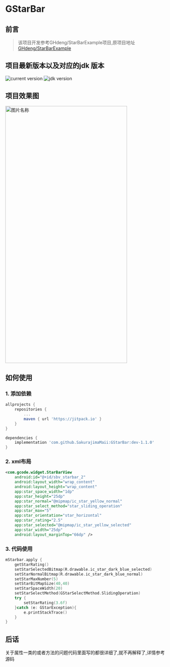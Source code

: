 # GStarBar

## 前言

> 该项目开发参考GHdeng/StarBarExample项目,原项目地址[GHdeng/StarBarExample](https://github.com/GHdeng/StarBarExample)

## 项目最新版本以及对应的jdk 版本

![current version](https://jitpack.io/v/SakurajimaMaii/GStarBar.svg) 
![jdk version](https://img.shields.io/badge/jdk%20version-11-%23c0392b)

## 项目效果图

<img src="https://github.com/SakurajimaMaii/GStarBar/blob/master/resources/gstarbar.gif" width = "380" height = "800" alt="图片名称" align=center />

## 如何使用

### 1. 添加依赖

```groovy
allprojects {
    repositories {
        ...
        maven { url 'https://jitpack.io' }
    }
}
```

```groovy
dependencies {
    implementation 'com.github.SakurajimaMaii:GStarBar:dev-1.1.0'
}
```

### 2. xml布局

```xml
<com.gcode.widget.StarBarView
    android:id="@+id/sbv_starbar_2"
    android:layout_width="wrap_content"
    android:layout_height="wrap_content"
    app:star_space_width="1dp"
    app:star_height="25dp"
    app:star_normal="@mipmap/ic_star_yellow_normal"
    app:star_select_method="star_sliding_operation"
    app:star_max="5"
    app:star_orientation="star_horizontal"
    app:star_rating="2.5"
    app:star_selected="@mipmap/ic_star_yellow_selected"
    app:star_width="25dp"
    android:layout_marginTop="66dp" />
```

### 3. 代码使用

```kotlin
mStarbar.apply {
    getStarRating()
    setStarSelectedBitmap(R.drawable.ic_star_dark_blue_selected)
    setStarNormalBitmap(R.drawable.ic_star_dark_blue_normal)
    setStarMaxNumber(5)
    setStarBitMapSize(40,40)
    setStarSpaceWidth(20)
    setStarSelectMethod(GStarSelectMethod.SlidingOperation)
    try {
        setStarRating(3.6f)
    }catch (e: GStarException){
        e.printStackTrace()
    }
}
```

## 后话

关于属性一类的或者方法的问题代码里面写的都很详细了,就不再解释了,详情参考源码
